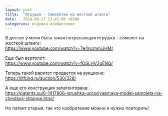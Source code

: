 ```yaml
---
layout: post
title:  "Игрушка - Самолётик на жесткой штанге"
date:   2024-09-17 13:41:00 +0200
categories: игрушка изобретение
---
```


В дестве у меня была такая потрасающая игрушка - самолет на жесткой штанге:  
<https://www.youtube.com/watch?v=7e4ncmmiJHM/>

Еще был вертолет:  
<https://www.youtube.com/watch?v=fOSLHV2uENQ/>

Теперь такой раритет продается на аукционе:  
<https://litfund.ru/auction/530/328/>

А еще его конструкция запатентована:  
<https://patents.su/6-1417906-igrushka-upravlyaemaya-model-samoleta-na-zhestkojj-shtange.html/>

Но патент старый, так что изобретение можно и нужно повторить!
